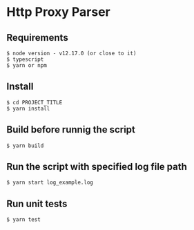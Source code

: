 # Http Proxy Parser

## Requirements
    $ node version - v12.17.0 (or close to it)
    $ typescript
    $ yarn or npm

## Install

    $ cd PROJECT_TITLE
    $ yarn install
    
## Build before runnig the script

    $ yarn build

## Run the script with specified log file path

    $ yarn start log_example.log

## Run unit tests

    $ yarn test
